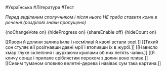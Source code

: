 #Українська #Література #Тест

*Перед виділеним сполучником і після нього НЕ треба ставити коми в реченні (розділові знаки пропущено)*

{noChangeVote on}
{hideProgress on}
{shareEnable off}
{hideCount on}

[[Явори й долини залила імла і несміливі й кволі встали зорі.]]
[[Тихий сон стуляє вії розігнавши давні мрії і втопивши їх в журбі.]]
[[Нависло хмар глухе склепіння і шурхаючи крилами об них летять чайки.]]
[[Я кличу сонце і припале сріблястим порохом з долин воно пливе.]]
[[Сивим туманом оповило велетні-дерева і навіває сум така картина.]]
